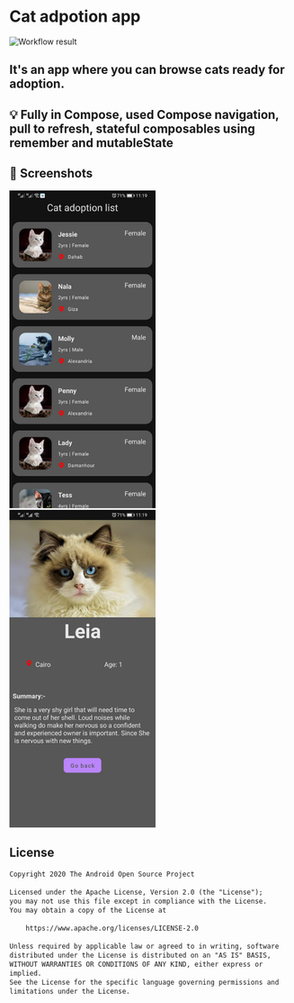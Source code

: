 # Cat adpotion app

![Workflow result](https://github.com/<OWNER>/<REPOSITORY>/workflows/Check/badge.svg)


## It's an app where you can browse cats ready for adoption.

## :bulb: Fully in Compose, used Compose navigation, pull to refresh, stateful composables using remember and mutableState  

## :camera_flash: Screenshots
<img src="/results/screenshot_1.jpeg" width="260">&emsp;<img src="/results/screenshot_2.jpeg" width="260">

## License
```
Copyright 2020 The Android Open Source Project

Licensed under the Apache License, Version 2.0 (the "License");
you may not use this file except in compliance with the License.
You may obtain a copy of the License at

    https://www.apache.org/licenses/LICENSE-2.0

Unless required by applicable law or agreed to in writing, software
distributed under the License is distributed on an "AS IS" BASIS,
WITHOUT WARRANTIES OR CONDITIONS OF ANY KIND, either express or implied.
See the License for the specific language governing permissions and
limitations under the License.
```
